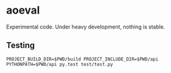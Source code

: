# aoeval

Experimental code. Under heavy development, nothing is stable.

## Testing

```
PROJECT_BUILD_DIR=$PWD/build PROJECT_INCLUDE_DIR=$PWD/api PYTHONPATH=$PWD/api py.test test/test.py
```
